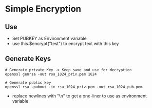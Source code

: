 # Simple Encryption
## Use
- Set PUBKEY as Environment variable
- use this.$encrypt("test") to encrypt text with this key



## Generate Keys
```
# Generate private Key -> Keep save and use for decryption
openssl genrsa -out rsa_1024_priv.pem 1024

# Generate public key
openssl rsa -pubout -in rsa_1024_priv.pem -out rsa_1024_pub.pem
```

* replace newlines with "\n" to get a one-liner to use as environment variable


